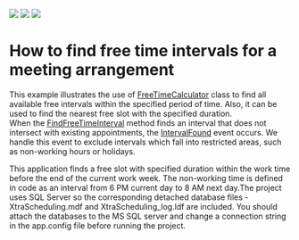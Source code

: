 <!-- default badges list -->
![](https://img.shields.io/endpoint?url=https://codecentral.devexpress.com/api/v1/VersionRange/128634929/18.1.3%2B)
[![](https://img.shields.io/badge/Open_in_DevExpress_Support_Center-FF7200?style=flat-square&logo=DevExpress&logoColor=white)](https://supportcenter.devexpress.com/ticket/details/E508)
[![](https://img.shields.io/badge/📖_How_to_use_DevExpress_Examples-e9f6fc?style=flat-square)](https://docs.devexpress.com/GeneralInformation/403183)
<!-- default badges end -->
# How to find free time intervals for a meeting arrangement


<p>This example illustrates the use of <a href="http://documentation.devexpress.com/#WindowsForms/clsDevExpressXtraSchedulerToolsFreeTimeCalculatortopic"><u>FreeTimeCalculator</u></a> class to find all available free intervals within the specified period of time. Also, it can be used to find the nearest free slot with the specified duration.<br />
When the <a href="http://documentation.devexpress.com/#CoreLibraries/DevExpressXtraSchedulerToolsFreeTimeCalculator_FindFreeTimeIntervaltopic1125"><u>FindFreeTimeInterval</u></a> method finds an interval that does not intersect with existing appointments, the <a href="http://documentation.devexpress.com/#CoreLibraries/DevExpressXtraSchedulerToolsFreeTimeCalculator_IntervalFoundtopic"><u>IntervalFound</u></a> event occurs. We handle this event to exclude intervals which fall into restricted areas, such as non-working hours or holidays.</p><p>This application finds a free slot with specified duration within the work time before the end of the current work week. The non-working time is defined in code as an interval from 6 PM current day to 8 AM next day.The project uses SQL Server so the corresponding detached database files - XtraScheduling.mdf and XtraScheduling_log.ldf are included. You should attach the databases to the MS SQL server and change a connection string in the app.config file before running the project.</p>

<br/>


